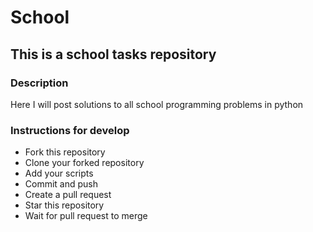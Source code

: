 # School

## This is a school tasks repository

### Description
Here I will post solutions to all school programming problems in python

### Instructions for develop
- Fork this repository
- Clone your forked repository
- Add your scripts
- Commit and push
- Create a pull request
- Star this repository
- Wait for pull request to merge